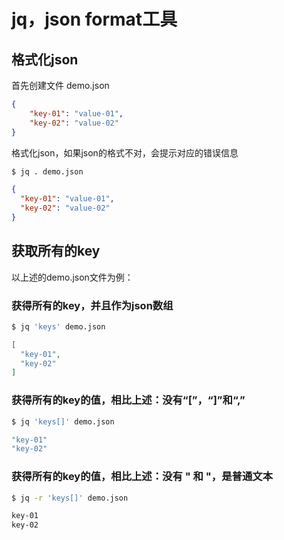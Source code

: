 # jq，json format工具

## 格式化json

首先创建文件 demo.json

```json
{
    "key-01": "value-01",
    "key-02": "value-02"
}
```

格式化json，如果json的格式不对，会提示对应的错误信息

```bash
$ jq . demo.json
```

```json
{
  "key-01": "value-01",
  "key-02": "value-02"
}
```

## 获取所有的key

以上述的demo.json文件为例：

### 获得所有的key，并且作为json数组

```bash
$ jq 'keys' demo.json
```

```json
[
  "key-01",
  "key-02"
]
```

### 获得所有的key的值，相比上述：没有“[”，“]”和“,”

```bash
$ jq 'keys[]' demo.json
```

```bash
"key-01"
"key-02"
```

### 获得所有的key的值，相比上述：没有 " 和 "，是普通文本

```bash
$ jq -r 'keys[]' demo.json
```

```txt
key-01
key-02
```

